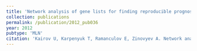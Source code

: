 ```yaml
---
title: 'Network analysis of gene lists for finding reproducible prognostic breast cancer gene signatures'
collection: publications
permalink: /publication/2012_pub036
year: 2012
pubtype: 'MLN'
citation: 'Kairov U, Karpenyuk T, Ramanculov E, Zinovyev A. Network analysis of gene lists for finding reproducible prognostic breast cancer gene signatures. 2012. <i>Bioinformation</i> <b>18</b>(6):773-776.'
---
```

